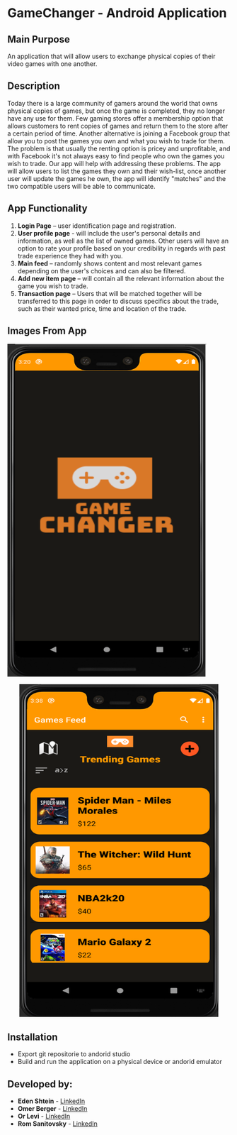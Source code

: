 # GameChanger - Android Application
## Main Purpose
An application that will allow users to exchange physical copies of their video games with one another.

## Description
Today there is a large community of gamers around the world that owns physical copies of games, but once the game is completed, they no longer have any use for them.
Few gaming stores offer a membership option that allows customers to rent copies of games and return them to the store after a certain period of time. Another alternative is joining a Facebook group that allow you to post the games you own and what you wish to trade for them. 
The problem is that usually the renting option is pricey and unprofitable, and with Facebook it's not always easy to find people who own the games you wish to trade.
Our app will help with addressing these problems. The app will allow users to list the games they own and their wish-list, once another user will update the games he own, the app will identify "matches" and the two compatible users will be able to communicate.  

## App Functionality
1.	<b>Login Page</b> – user identification page and registration. 
2.	<b>User profile page</b> - will include the user's personal details and information, as well as the list of owned games. Other users will have an option to rate your profile based on your credibility in regards with past trade experience they had with you. 
3.	<b>Main feed</b> – randomly shows content and most relevant games depending on the user's choices and can also be filtered.
4.	<b>Add new item page</b> – will contain all the relevant information about the game you wish to trade.
5.	<b>Transaction page</b> – Users that will be matched together will be transferred to this page in order to discuss specifics about the trade, such as their wanted price, time and location of the trade. 


## Images From App
<p align="left"> <img src="Images/splashscreen.png" width="450" height="750"></p> <p align="center"> <img src="Images/mainfeed.png" width="450" height="750"></p>

## Installation

- Export git repositorie to andorid studio
- Build and run the application on a physical device or andorid emulator

## Developed by:
* **Eden Shtein** - [LinkedIn](https://www.linkedin.com/in/edenshtein/)
* **Omer Berger** - [LinkedIn](https://www.linkedin.com/in/omerberger/)
* **Or Levi** - [LinkedIn](https://www.linkedin.com/in/orlevi13/)
* **Rom Sanitovsky** - [LinkedIn](https://www.linkedin.com/in/rom-sanitovsky-a38272197/)
